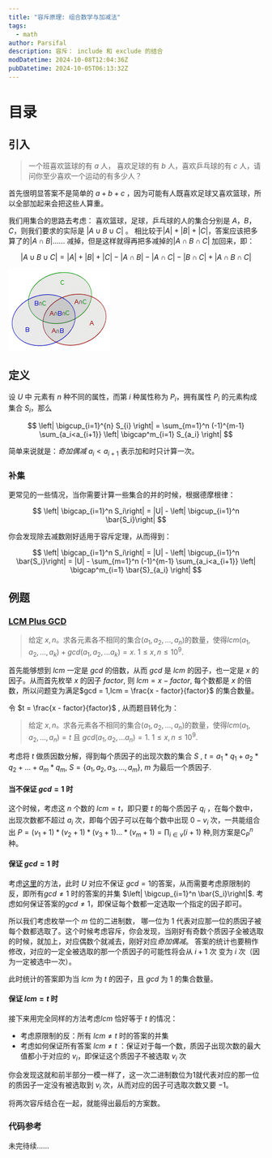 ```yaml
---
title: "容斥原理: 组合数学与加减法"
tags:
  - math
author: Parsifal
description: 容斥： include 和 exclude 的结合
modDatetime: 2024-10-08T12:04:36Z
pubDatetime: 2024-10-05T06:13:32Z
---
```


# 目录

## 引入

> 一个班喜欢篮球的有 $a$ 人， 喜欢足球的有 $b$ 人，喜欢乒乓球的有 $c$ 人，请问你至少喜欢一个运动的有多少人？

首先很明显答案不是简单的 $a + b + c$ ，因为可能有人既喜欢足球又喜欢篮球，所以全部加起来会把这些人算重。

我们用集合的思路去考虑：
喜欢篮球，足球，乒乓球的人的集合分别是 $A$，$B$，$C$，则我们要求的实际是 $|A \cup B \cup C|$ 。
相比较于$|A| + |B| + |C|$，答案应该把多算了的$|A \cap B|$...... 减掉，但是这样就得再把多减掉的$|A \cap B \cap C|$ 加回来，即：

$$
|A \cup B \cup C| = |A| + |B| + |C| - |A \cap B| - |A \cap C| - |B \cap C| + |A \cap B \cap C|
$$

![](./assets/images/inc_exc/1.png)

## 定义

设 $U$ 中 元素有 $n$ 种不同的属性，而第 $i$ 种属性称为 $P_{i}$，拥有属性 $P_{i}$ 的元素构成集合 $S_{i}$，那么

$$
\left| \bigcup_{i=1}^{n} S_{i} \right| = \sum_{m=1}^n (-1)^{m-1} \sum_{a_i<a_{i+1}} \left| \bigcap^m_{i=1} S_{a_i} \right|
$$

简单来说就是：_奇加偶减_
$a_i < a_{i+1}$ 表示加和时只计算一次。

### 补集

更常见的一些情况，当你需要计算一些集合的并的时候，根据德摩根律：

$$
\left| \bigcap_{i=1}^n S_i\right| = |U| - \left| \bigcup_{i=1}^n \bar{S_i}\right|
$$

你会发现除去减数刚好适用于容斥定理，从而得到：

$$
\left| \bigcap_{i=1}^n S_i\right| = |U| - \left| \bigcup_{i=1}^n \bar{S_i}\right| = |U| - \sum_{m=1}^n (-1)^{m-1} \sum_{a_i<a_{i+1}} \left| \bigcap^m_{i=1} \bar{S}_{a_i} \right|
$$

## 例题

### [LCM Plus GCD](https://codeforces.com/gym/104396/problem/E)

> 给定 $x, n$。求各元素各不相同的集合($a_1,a_2,...,a_n$)的数量，使得$lcm(a_1,a_2,...,a_k) + gcd(a_1,a_2,...a_k) = x$. $1 \leq x,n \leq 10^9$.

首先能够想到 $lcm$ 一定是 $gcd$ 的倍数，从而 $gcd$ 是 $lcm$ 的因子，也一定是 $x$ 的因子。从而首先枚举 $x$ 的因子 $factor$, 则 $lcm = x - factor$, 每个数都是 $x$ 的倍数，所以问题变为满足$gcd = 1,lcm = \frac{x - factor}{factor}$ 的集合数量。

令 $t = \frac{x - factor}{factor}$ , 从而题目转化为：

> 给定 $x, n$。求各元素各不相同的集合($a_1,a_2,...,a_n$)的数量，使得$lcm(a_1,a_2,...,a_n) = t$ 且 $gcd(a_1,a_2,...a_n) = 1$. $1 \leq x,n \leq 10^9$.

考虑将 $t$ 做质因数分解，得到每个质因子的出现次数的集合 $S$ , $t = a_1 * q_1 + a_2 * q_2 + ... + a_m * q_m$, $S = \{a_1, a_2, a_3, ..., a_m\}$, $m$ 为最后一个质因子.

#### 当不保证 $gcd = 1$ 时

这个时候，考虑这 $n$ 个数的 $lcm = t$，即只要 $t$ 的每个质因子 $q_i$ ，在每个数中，出现次数都不超过 $a_i$ 次，即每个因子可以在每个数中出现 $0 - v_i$ 次，一共能组合出 $P = (v_1 + 1)*(v_2 + 1)*(v_3 + 1) ... *(v_m + 1) = \prod_{i \in v} (i + 1)$ 种,则方案是$\mathrm{C}_P^n$ 种。

#### 保证 $gcd = 1$ 时

考虑[这里](#补集)的方法，此时 $U$ 对应不保证 $gcd = 1$的答案，从而需要考虑原限制的反，即所有$gcd \neq 1$ 时的答案的并集 $\left| \bigcup_{i=1}^n \bar{S_i}\right|$.
考虑如何保证答案的$gcd \neq 1$，即保证每个数都一定选取一个指定的因子即可。

所以我们考虑枚举一个 $m$ 位的二进制数， 哪一位为 $1$ 代表对应那一位的质因子被每个数都选取了。这个时候考虑容斥，你会发现，当刚好有奇数个质因子全被选取的时候，就加上，对应偶数个就减去，刚好对应*奇加偶减*。
答案的统计也要稍作修改，对应的一定全被选取的那一个质因子的可能性将会从 $i+1$ 次 变为 $i$ 次（因为一定被选中一次）。

此时统计的答案即为当 $lcm$ 为 $t$ 的因子，且 $gcd$ 为 $1$ 的集合数量。

#### 保证 $lcm = t$ 时

接下来用完全同样的方法考虑$lcm$ 恰好等于 $t$ 的情况：

- 考虑原限制的反：所有 $lcm \neq t$ 时的答案的并集
- 考虑如何保证所有答案 $lcm \neq t$ ：保证对于每一个数，质因子出现次数的最大值都小于对应的 $v_i$，即保证这个质因子不被选取 $v_i$ 次

你会发现这就和前半部分一模一样了，这一次二进制数位为1就代表对应的那一位的质因子一定没有被选取到 $v_i$ 次，从而对应的因子可选取次数又要 $-1$。

将两次容斥结合在一起，就能得出最后的方案数。

### 代码参考

未完待续......
